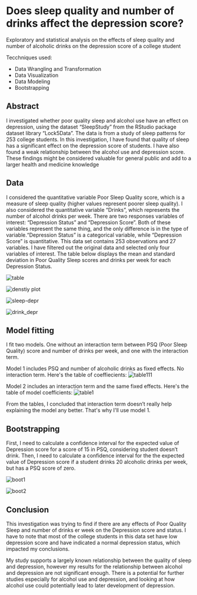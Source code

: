 # Does sleep quality and number of drinks affect the depression score?
Exploratory and statistical analysis on the effects of sleep quality and number of alcoholic drinks on the depression score of a college student

Tecchniques used:
- Data Wrangling and Transformation
- Data Visualization
- Data Modeling
- Bootstrapping

## Abstract

I investigated whether poor quality sleep and alcohol use have an effect on depression, using the dataset “SleepStudy” from the RStudio package dataset library “Lock5Data”. The data is from a study of sleep patterns for 253 college students. In this investigation, I have found that quality of sleep has a significant effect on the depression score of students. I have also found a weak relationship between the alcohol use and depression score. These findings might be considered valuable for general public and add to a larger health and medicine knowledge

## Data 

I considered the quantitative variable Poor Sleep Quality score, which is a measure of sleep quality (higher values represent poorer sleep quality). I also considered the quantitative variable “Drinks”, which represents the number of alcohol drinks per week. There are two responses variables of interest: “Depression Status” and “Depression Score”. Both of these variables represent the same thing, and the only difference is in the type of variable.“Depression Status” is a categorical variable, while “Depression Score” is quantitative. This data set contains 253 observations and 27 variables. I have filtered out the original data and selected only four variables of interest. The table below displays the mean and standard deviation in Poor Quality Sleep scores and drinks per week for each Depression Status.

![table](https://user-images.githubusercontent.com/94130159/152214079-dc91809b-1dda-473b-9974-4ef9ae8a042f.jpg)

![denstiy plot](https://user-images.githubusercontent.com/94130159/152214314-8dda0f90-1aef-4c48-aed1-3102190471b3.jpg)

![sleep-depr](https://user-images.githubusercontent.com/94130159/152214472-f15fa6f8-6854-4b6e-804a-e086b4bd7fed.jpg)

![drink_depr](https://user-images.githubusercontent.com/94130159/152214489-17c175e6-ed42-48e5-a50e-1a50d1a9a8d7.jpg)


## Model fitting

I fit two models. One without an interaction term between PSQ (Poor Sleep Quality) score and number of drinks per week, and one with the interaction term. 

Model 1 includes PSQ and number of alcoholic drinks as fixed effects. No interaction term. Here's the table of coeffiecients:
![table111](https://user-images.githubusercontent.com/94130159/152215877-77287f77-6b3a-42c7-84e2-895746dddb90.jpg)


Model 2 includes an interaction term and the same fixed effects. Here's the table of model coefficients:
![table1](https://user-images.githubusercontent.com/94130159/152215096-22aab908-431d-4da2-a240-071b52de7c4f.jpg)

From the tables, I concluded that interaction term doesn’t really help explaining the model any better. That's why I'll use model 1.

## Bootstrapping

First, I need to calculate a confidence interval for the expected value of Depression score for a score of 15 in PSQ, considering student doesn’t drink. Then, I need to calculate a confidence interval for the the expected value of Depression score if a student drinks 20 alcoholic drinks per week, but has a PSQ score of zero.


![boot1](https://user-images.githubusercontent.com/94130159/152216504-b113d6d5-c539-49bc-8fe0-47985522f1e3.jpg)


![boot2](https://user-images.githubusercontent.com/94130159/152216511-fb8aef5e-b657-41fe-996a-adc73da99c3f.jpg)


## Conclusion

This investigation was trying to find if there are any effects of Poor Quality Sleep and number of drinks er week on the Depression score and status. I have to note that most of the college students in this data set have low depression score and have indicated a normal depression status, which impacted my conclusions.

My study supports a largely known relationship between the quality of sleep and depression, however my results for the relationship between alcohol and depression are not significant enough. There is a potential for further studies especially for alcohol use and depression, and looking at how alcohol use could potentially lead to later development of depression.

